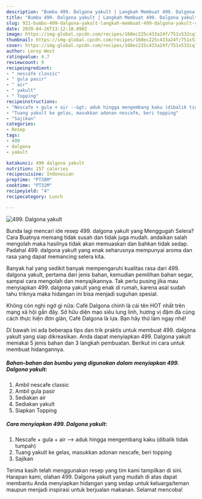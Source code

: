 ```yaml
---
description: "Bumbu 499. Dalgona yakult | Langkah Membuat 499. Dalgona yakult Yang Paling Enak"
title: "Bumbu 499. Dalgona yakult | Langkah Membuat 499. Dalgona yakult Yang Paling Enak"
slug: 921-bumbu-499-dalgona-yakult-langkah-membuat-499-dalgona-yakult-yang-paling-enak
date: 2020-04-26T13:12:18.890Z
image: https://img-global.cpcdn.com/recipes/168ec225c433a24f/751x532cq70/499-dalgona-yakult-foto-resep-utama.jpg
thumbnail: https://img-global.cpcdn.com/recipes/168ec225c433a24f/751x532cq70/499-dalgona-yakult-foto-resep-utama.jpg
cover: https://img-global.cpcdn.com/recipes/168ec225c433a24f/751x532cq70/499-dalgona-yakult-foto-resep-utama.jpg
author: Leroy West
ratingvalue: 4.7
reviewcount: 9
recipeingredient:
- " nescafe classic"
- " gula pasir"
- " air"
- " yakult"
- " Topping"
recipeinstructions:
- "Nescafe + gula + air --&gt; aduk hingga mengembang kaku (dibalik tidak tumpah)"
- "Tuang yakult ke gelas, masukkan adonan nescafe, beri topping"
- "Sajikan"
categories:
- Resep
tags:
- 499
- dalgona
- yakult

katakunci: 499 dalgona yakult 
nutrition: 157 calories
recipecuisine: Indonesian
preptime: "PT38M"
cooktime: "PT32M"
recipeyield: "4"
recipecategory: Lunch

---
```



![499. Dalgona yakult](https://img-global.cpcdn.com/recipes/168ec225c433a24f/751x532cq70/499-dalgona-yakult-foto-resep-utama.jpg)

Bunda lagi mencari ide resep 499. dalgona yakult yang Menggugah Selera? Cara Buatnya memang tidak susah dan tidak juga mudah. andaikan salah mengolah maka hasilnya tidak akan memuaskan dan bahkan tidak sedap. Padahal 499. dalgona yakult yang enak seharusnya mempunyai aroma dan rasa yang dapat memancing selera kita.

Banyak hal yang sedikit banyak mempengaruhi kualitas rasa dari 499. dalgona yakult, pertama dari jenis bahan, kemudian pemilihan bahan segar, sampai cara mengolah dan menyajikannya. Tak perlu pusing jika mau menyiapkan 499. dalgona yakult yang enak di rumah, karena asal sudah tahu triknya maka hidangan ini bisa menjadi suguhan spesial.

Không còn nghi ngờ gì nữa: Café Dalgona chính là cái tên HOT nhất trên mạng xã hội gần đây. Sở hữu diện mạo siêu lung linh, hương vị đậm đà cùng cách thực hiện đơn giản, Café Dalgona là lựa. Bạn hãy thử làm ngay nhé!


Di bawah ini ada beberapa tips dan trik praktis untuk membuat 499. dalgona yakult yang siap dikreasikan. Anda dapat menyiapkan 499. Dalgona yakult memakai 5 jenis bahan dan 3 langkah pembuatan. Berikut ini cara untuk membuat hidangannya.

<!--inarticleads1-->

##### Bahan-bahan dan bumbu yang digunakan dalam menyiapkan 499. Dalgona yakult:

1. Ambil  nescafe classic
1. Ambil  gula pasir
1. Sediakan  air
1. Sediakan  yakult
1. Siapkan  Topping




<!--inarticleads2-->

##### Cara menyiapkan 499. Dalgona yakult:

1. Nescafe + gula + air --&gt; aduk hingga mengembang kaku (dibalik tidak tumpah)
1. Tuang yakult ke gelas, masukkan adonan nescafe, beri topping
1. Sajikan




Terima kasih telah menggunakan resep yang tim kami tampilkan di sini. Harapan kami, olahan 499. Dalgona yakult yang mudah di atas dapat membantu Anda menyiapkan hidangan yang sedap untuk keluarga/teman maupun menjadi inspirasi untuk berjualan makanan. Selamat mencoba!
